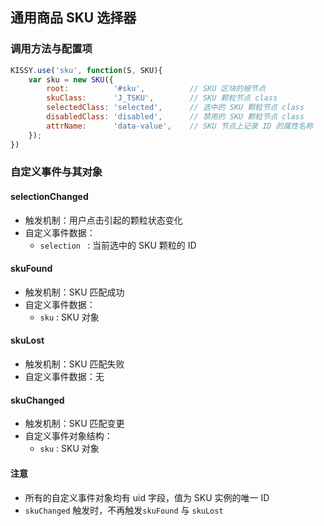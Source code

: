 ## 通用商品 SKU 选择器

### 调用方法与配置项
```javascript
KISSY.use('sku', function(S, SKU){
    var sku = new SKU({
        root:          '#sku',          // SKU 区块的根节点
        skuClass:      'J_TSKU',        // SKU 颗粒节点 class
        selectedClass: 'selected',      // 选中的 SKU 颗粒节点 class
        disabledClass: 'disabled',      // 禁用的 SKU 颗粒节点 class
        attrName:      'data-value',    // SKU 节点上记录 ID 的属性名称
	});
})
```



### 自定义事件与其对象


#### selectionChanged

* 触发机制：用户点击引起的颗粒状态变化
* 自定义事件数据：
    * ```selection ``` : 当前选中的 SKU 颗粒的 ID
        
#### skuFound
* 触发机制：SKU 匹配成功
* 自定义事件数据：
    * ```sku``` : SKU 对象

#### skuLost 
* 触发机制：SKU 匹配失败
* 自定义事件数据：无


#### skuChanged
* 触发机制：SKU 匹配变更
* 自定义事件对象结构：
    * ```sku``` : SKU 对象
    
#### 注意
        
* 所有的自定义事件对象均有 uid 字段，值为 SKU 实例的唯一 ID
* ```skuChanged``` 触发时，不再触发```skuFound``` 与 ```skuLost```
       
